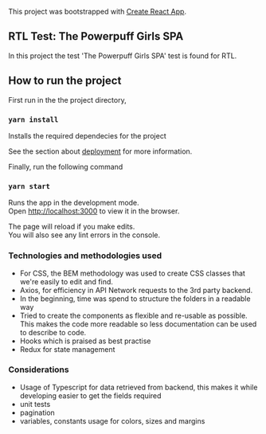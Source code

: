 This project was bootstrapped with [Create React App](https://github.com/facebook/create-react-app).

## RTL Test: The Powerpuff Girls SPA

In this project the test 'The Powerpuff Girls SPA' test is found for RTL. 

## How to run the project

First run in the the project directory,
### `yarn install`

Installs the required dependecies for the project

See the section about [deployment](https://facebook.github.io/create-react-app/docs/deployment) for more information.

Finally, run the following command

### `yarn start`

Runs the app in the development mode.<br />
Open [http://localhost:3000](http://localhost:3000) to view it in the browser.

The page will reload if you make edits.<br />
You will also see any lint errors in the console.



### Technologies and methodologies used

* For CSS, the BEM methodology was used to create CSS classes that we're easily to edit and find.
* Axios, for efficiency in API Network requests to the 3rd party backend.
* In the beginning, time was spend to structure the folders in a readable way
* Tried to create the components as flexible and re-usable as possible. This makes the code more readable so less documentation can be used to describe to code.
* Hooks which is praised as best practise
* Redux for state management

### Considerations
- Usage of Typescript for data retrieved from backend, this makes it while developing easier to get the fields required
- unit tests
- pagination
- variables, constants usage for colors, sizes and margins
